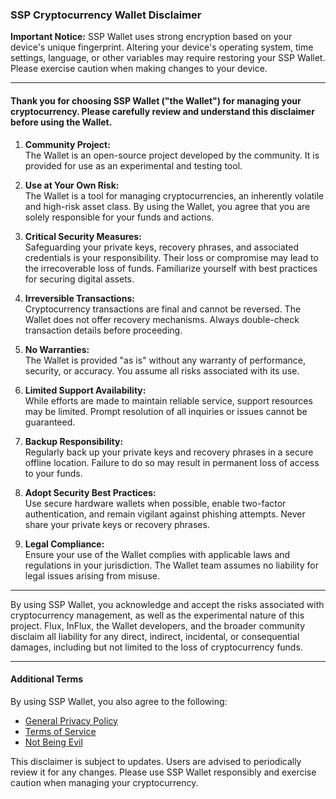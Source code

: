 ### SSP Cryptocurrency Wallet Disclaimer

**Important Notice:** SSP Wallet uses strong encryption based on your device's unique fingerprint. Altering your device's operating system, time settings, language, or other variables may require restoring your SSP Wallet. Please exercise caution when making changes to your device.

---

#### Thank you for choosing SSP Wallet ("the Wallet") for managing your cryptocurrency. Please carefully review and understand this disclaimer before using the Wallet.

1. **Community Project:**  
   The Wallet is an open-source project developed by the community. It is provided for use as an experimental and testing tool.

2. **Use at Your Own Risk:**  
   The Wallet is a tool for managing cryptocurrencies, an inherently volatile and high-risk asset class. By using the Wallet, you agree that you are solely responsible for your funds and actions.

3. **Critical Security Measures:**  
   Safeguarding your private keys, recovery phrases, and associated credentials is your responsibility. Their loss or compromise may lead to the irrecoverable loss of funds. Familiarize yourself with best practices for securing digital assets.

4. **Irreversible Transactions:**  
   Cryptocurrency transactions are final and cannot be reversed. The Wallet does not offer recovery mechanisms. Always double-check transaction details before proceeding.

5. **No Warranties:**  
   The Wallet is provided "as is" without any warranty of performance, security, or accuracy. You assume all risks associated with its use.

6. **Limited Support Availability:**  
   While efforts are made to maintain reliable service, support resources may be limited. Prompt resolution of all inquiries or issues cannot be guaranteed.

7. **Backup Responsibility:**  
   Regularly back up your private keys and recovery phrases in a secure offline location. Failure to do so may result in permanent loss of access to your funds.

8. **Adopt Security Best Practices:**  
   Use secure hardware wallets when possible, enable two-factor authentication, and remain vigilant against phishing attempts. Never share your private keys or recovery phrases.

9. **Legal Compliance:**  
   Ensure your use of the Wallet complies with applicable laws and regulations in your jurisdiction. The Wallet team assumes no liability for legal issues arising from misuse.

---

By using SSP Wallet, you acknowledge and accept the risks associated with cryptocurrency management, as well as the experimental nature of this project. Flux, InFlux, the Wallet developers, and the broader community disclaim all liability for any direct, indirect, incidental, or consequential damages, including but not limited to the loss of cryptocurrency funds.

---

#### Additional Terms
By using SSP Wallet, you also agree to the following:  
- [General Privacy Policy](https://runonflux.com/privacyPolicy)  
- [Terms of Service](https://runonflux.com/termsandconditions)  
- [Not Being Evil](https://www.youtube.com/watch?v=GJVk_LfASxk&ab_channel=FluxLabs)

This disclaimer is subject to updates. Users are advised to periodically review it for any changes. Please use SSP Wallet responsibly and exercise caution when managing your cryptocurrency.
